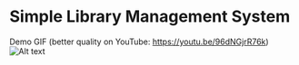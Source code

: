 # Simple Library Management System

Demo GIF (better quality on YouTube: https://youtu.be/96dNGjrR76k)
![Alt text](https://github.com/rwado/Task_2/blob/master/Demo%20Video/Demo%20Video.gif?raw=true)
